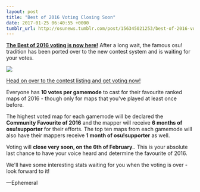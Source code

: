 ```yaml
---
layout: post
title: "Best of 2016 Voting Closing Soon"
date: 2017-01-25 06:40:55 +0000
tumblr_url: http://osunews.tumblr.com/post/156345021253/best-of-2016-voting-closing-soon
---
```


[**The Best of 2016 voting is now here!**](https://osu.ppy.sh/community/contests/39) After a long wait, the famous osu! tradition has been ported over to the new contest system and is waiting for your votes.

[![](https://assets.ppy.sh/contests/39/header.jpg)](https://osu.ppy.sh/community/contests/39)

[Head on over to the contest listing and get voting now!](https://osu.ppy.sh/community/contests)

Everyone has **10 votes per gamemode** to cast for their favourite ranked maps of 2016 - though only for maps that you've played at least once before.

The highest voted map for each gamemode will be declared the **Community Favourite of 2016** and the mapper will receive **6 months of osu!supporter** for their efforts. The top ten maps from each gamemode will also have their mappers receive **1 month of osu!supporter** as well.

Voting will **close very soon, on the 6th of February.**. This is your absolute last chance to have your voice heard and determine the favourite of 2016.

We'll have some interesting stats waiting for you when the voting is over - look forward to it!

—Ephemeral
